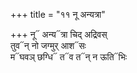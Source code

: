 +++
title = "११ नू अन्यत्रा"

+++
नू᳓ अन्य᳓त्रा चिद् अद्रिवस्  
तुव᳓न् नो जग्मुर् आश᳓सः  
म᳓घवञ् छग्धि᳓ त᳓व त᳓न् न ऊति᳓भिः